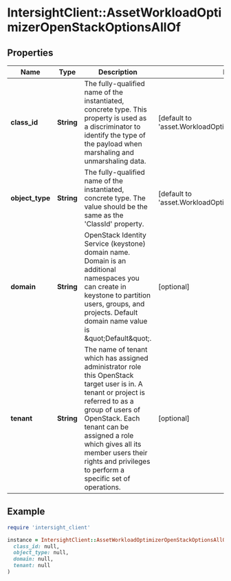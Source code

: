 # IntersightClient::AssetWorkloadOptimizerOpenStackOptionsAllOf

## Properties

| Name | Type | Description | Notes |
| ---- | ---- | ----------- | ----- |
| **class_id** | **String** | The fully-qualified name of the instantiated, concrete type. This property is used as a discriminator to identify the type of the payload when marshaling and unmarshaling data. | [default to &#39;asset.WorkloadOptimizerOpenStackOptions&#39;] |
| **object_type** | **String** | The fully-qualified name of the instantiated, concrete type. The value should be the same as the &#39;ClassId&#39; property. | [default to &#39;asset.WorkloadOptimizerOpenStackOptions&#39;] |
| **domain** | **String** | OpenStack Identity Service (keystone) domain name. Domain is an additional namespaces you can create in keystone to partition users, groups, and projects. Default domain name value is \&quot;Default\&quot;. | [optional] |
| **tenant** | **String** | The name of tenant which has assigned administrator role this OpenStack target user is in. A tenant or project is referred to as a group of users of OpenStack. Each tenant can be assigned a role which gives all its member users their rights and privileges to perform a specific set of operations. | [optional] |

## Example

```ruby
require 'intersight_client'

instance = IntersightClient::AssetWorkloadOptimizerOpenStackOptionsAllOf.new(
  class_id: null,
  object_type: null,
  domain: null,
  tenant: null
)
```

